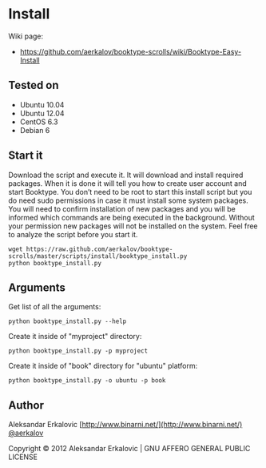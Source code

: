 Install
=======



Wiki page:
* https://github.com/aerkalov/booktype-scrolls/wiki/Booktype-Easy-Install

Tested on
---------
* Ubuntu 10.04
* Ubuntu 12.04
* CentOS 6.3
* Debian 6

Start it
--------
Download the script and execute it. It will download and install required packages. When it is done it will tell you how to create user account and start Booktype. You don’t need to be root to start this install script but you do need sudo permissions in case it must install some system packages. You will need to confirm installation of new packages and you will be informed which commands are being executed in the background. Without your permission new packages will not be installed on the system. Feel free to analyze the script before you start it.

    wget https://raw.github.com/aerkalov/booktype-scrolls/master/scripts/install/booktype_install.py 
    python booktype_install.py

Arguments
---------
Get list of all the arguments:

    python booktype_install.py --help

Create it inside of "myproject" directory:

    python booktype_install.py -p myproject

Create it inside of "book" directory for "ubuntu" platform:

    python booktype_install.py -o ubuntu -p book


Author
------

Aleksandar Erkalovic [http://www.binarni.net/](http://www.binarni.net/) [@aerkalov](http://twitter.com/aerkalov/)

Copyright © 2012 Aleksandar Erkalovic | GNU AFFERO GENERAL PUBLIC LICENSE


